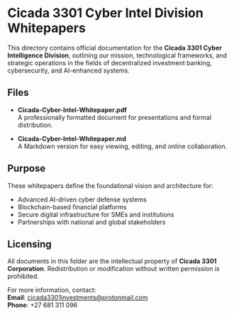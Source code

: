 # Cicada 3301 Cyber Intel Division Whitepapers

This directory contains official documentation for the **Cicada 3301 Cyber Intelligence Division**, outlining our mission, technological frameworks, and strategic operations in the fields of decentralized investment banking, cybersecurity, and AI-enhanced systems.

## Files

- **Cicada-Cyber-Intel-Whitepaper.pdf**  
  A professionally formatted document for presentations and formal distribution.

- **Cicada-Cyber-Intel-Whitepaper.md**  
  A Markdown version for easy viewing, editing, and online collaboration.

## Purpose

These whitepapers define the foundational vision and architecture for:

- Advanced AI-driven cyber defense systems  
- Blockchain-based financial platforms  
- Secure digital infrastructure for SMEs and institutions  
- Partnerships with national and global stakeholders

## Licensing

All documents in this folder are the intellectual property of **Cicada 3301 Corporation**. Redistribution or modification without written permission is prohibited.

For more information, contact:  
**Email**: cicada3301investments@protonmail.com  
**Phone**: +27 681 311 096
